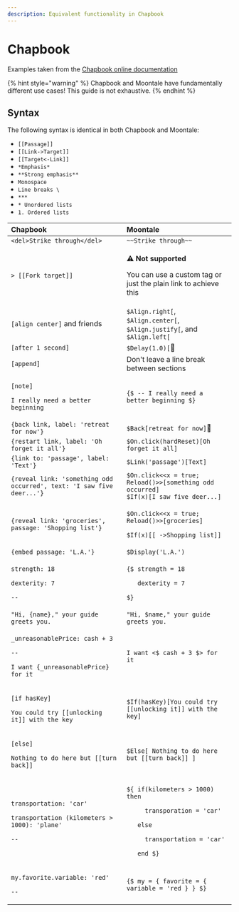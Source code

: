 ```yaml
---
description: Equivalent functionality in Chapbook
---
```


# Chapbook

Examples taken from the [Chapbook online documentation](https://klembot.github.io/chapbook/guide)

{% hint style="warning" %}
Chapbook and Moontale have fundamentally different use cases! This guide is not exhaustive.
{% endhint %}

## Syntax

The following syntax is identical in both Chapbook and Moontale:

* `[[Passage]]`
* `[[Link->Target]]`
* `[[Target<-Link]]`
* `*Emphasis*`
* `**Strong emphasis**`
* ```Monospace```
* `Line breaks \`
* `***`
* `* Unordered lists`
* `1. Ordered lists`

<table>
  <thead>
    <tr>
      <th style="text-align:left">Chapbook</th>
      <th style="text-align:left">Moontale</th>
    </tr>
  </thead>
  <tbody>
    <tr>
      <td style="text-align:left"><code>&lt;del&gt;Strike through&lt;/del&gt;</code>
      </td>
      <td style="text-align:left"><code>~~Strike through~~</code>
      </td>
    </tr>
    <tr>
      <td style="text-align:left"><code>&gt; [[Fork target]]</code>
      </td>
      <td style="text-align:left">
        <p>&#x26A0;&#xFE0F; <b>Not supported</b>
        </p>
        <p>You can use a custom tag or just the plain link to achieve this</p>
      </td>
    </tr>
    <tr>
      <td style="text-align:left"><code>[align center]</code> and friends</td>
      <td style="text-align:left"><code>$Align.right[</code>, <code>$Align.center[</code>, <code>$Align.justify[</code>,
        and <code>$Align.left[</code> 
      </td>
    </tr>
    <tr>
      <td style="text-align:left"><code>[after 1 second]</code>
      </td>
      <td style="text-align:left"><code>$Delay(1.0)[</code>&#x1F6A7;</td>
    </tr>
    <tr>
      <td style="text-align:left"><code>[append]</code>
      </td>
      <td style="text-align:left">Don&apos;t leave a line break between sections</td>
    </tr>
    <tr>
      <td style="text-align:left">
        <p><code>[note]</code>
        </p>
        <p><code>I really need a better beginning</code>
        </p>
      </td>
      <td style="text-align:left"><code>{$ -- I really need a better beginning $}</code>
      </td>
    </tr>
    <tr>
      <td style="text-align:left"><code>{back link, label: &apos;retreat for now&apos;}</code>
      </td>
      <td style="text-align:left"><code>$Back[retreat for now]</code>&#x1F6A7;</td>
    </tr>
    <tr>
      <td style="text-align:left"><code>{restart link, label: &apos;Oh forget it all&apos;}</code>
      </td>
      <td style="text-align:left"><code>$On.click(hardReset)[Oh forget it all]</code>
      </td>
    </tr>
    <tr>
      <td style="text-align:left"><code>{link to: &apos;passage&apos;, label: &apos;Text&apos;}</code>
      </td>
      <td style="text-align:left"><code>$Link(&apos;passage&apos;)[Text]</code>
      </td>
    </tr>
    <tr>
      <td style="text-align:left"><code>{reveal link: &apos;something odd occurred&apos;, text: &apos;I saw five deer...&apos;}</code>
      </td>
      <td style="text-align:left"><code>$On.click&lt;&lt;x = true; Reload()&gt;&gt;[something odd occurred]<br />$If(x)[I saw five deer...]</code>
      </td>
    </tr>
    <tr>
      <td style="text-align:left"><code>{reveal link: &apos;groceries&apos;, passage: &apos;Shopping list&apos;}</code>
      </td>
      <td style="text-align:left">
        <p><code>$On.click&lt;&lt;x = true; Reload()&gt;&gt;[groceries]</code> 
        </p>
        <p><code>$If(x)[[ -&gt;Shopping list]]</code>
        </p>
      </td>
    </tr>
    <tr>
      <td style="text-align:left"><code>{embed passage: &apos;L.A.&apos;}</code>
      </td>
      <td style="text-align:left"><code>$Display(&apos;L.A.&apos;)</code>
      </td>
    </tr>
    <tr>
      <td style="text-align:left">
        <p><code>strength: 18</code>
        </p>
        <p><code>dexterity: 7</code>
        </p>
        <p><code>--</code>
        </p>
      </td>
      <td style="text-align:left">
        <p><code>{$ strength = 18</code>
        </p>
        <p><code>   dexterity = 7</code>
        </p>
        <p><code>$}</code>
        </p>
      </td>
    </tr>
    <tr>
      <td style="text-align:left"><code>&quot;Hi, {name},&quot; your guide greets you.</code>
      </td>
      <td style="text-align:left"><code>&quot;Hi, $name,&quot; your guide greets you.</code>
      </td>
    </tr>
    <tr>
      <td style="text-align:left">
        <p><code>_unreasonablePrice: cash + 3</code>
        </p>
        <p><code>--</code>
        </p>
        <p><code>I want {_unreasonablePrice} for it</code>
        </p>
      </td>
      <td style="text-align:left"><code>I want &lt;$ cash + 3 $&gt; for it</code>
      </td>
    </tr>
    <tr>
      <td style="text-align:left">
        <p><code>[if hasKey]</code>
        </p>
        <p><code>You could try [[unlocking it]] with the key</code>
        </p>
      </td>
      <td style="text-align:left"><code>$If(hasKey)[You could try [[unlocking it]] with the key]</code>
      </td>
    </tr>
    <tr>
      <td style="text-align:left">
        <p><code>[else]</code>
        </p>
        <p><code>Nothing to do here but [[turn back]]</code>
        </p>
      </td>
      <td style="text-align:left"><code>$Else[ Nothing to do here but [[turn back]] ]</code>
      </td>
    </tr>
    <tr>
      <td style="text-align:left">
        <p><code>transportation: &apos;car&apos;</code>
        </p>
        <p><code>transportation (kilometers &gt; 1000): &apos;plane&apos;</code>
        </p>
        <p><code>--</code>
        </p>
      </td>
      <td style="text-align:left">
        <p><code>${ if(kilometers &gt; 1000) then</code>
        </p>
        <p><code>     transporation = &apos;car&apos;</code>
        </p>
        <p><code>   else</code>
        </p>
        <p><code>     transportation = &apos;car&apos;</code>
        </p>
        <p><code>   end $}</code>
        </p>
      </td>
    </tr>
    <tr>
      <td style="text-align:left">
        <p><code>my.favorite.variable: &apos;red&apos;</code>
        </p>
        <p><code>--</code>
        </p>
      </td>
      <td style="text-align:left"><code>{$ my = { favorite = { variable = &apos;red } } $}</code>
      </td>
    </tr>
  </tbody>
</table>

